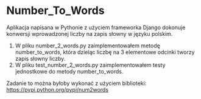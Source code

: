 # Number_To_Words
Aplikacja napisana w Pythonie z użyciem frameworka Django dokonuje konwersji wprowadzonej liczby na zapis słowny w języku polskim.

1. W pliku number_2_words.py zaimplementowałem metodę number_to_words, która dzieląc liczbę na 3 elementowe odcinki tworzy zapis słowny liczby.
2. W pliku test_number_2_words.py zaimplementowałem testy jednostkowe do metody number_to_words.

Zadanie to można byłoby wykonać z użyciem biblioteki: https://pypi.python.org/pypi/num2words
